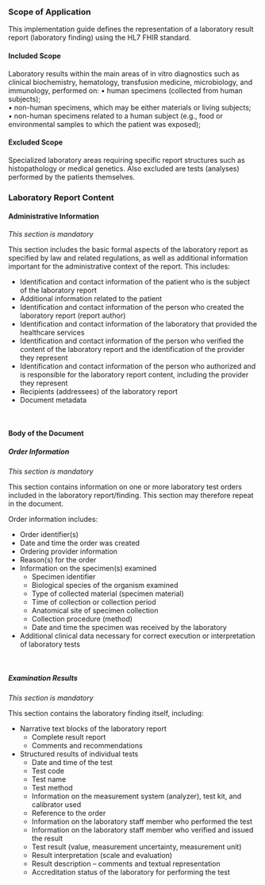 ### Scope of Application
This implementation guide defines the representation of a laboratory result report (laboratory finding) using the HL7 FHIR standard.

#### Included Scope
Laboratory results within the main areas of in vitro diagnostics such as clinical biochemistry, hematology, transfusion medicine, microbiology, and immunology, performed on:
•	human specimens (collected from human subjects);  
•	non-human specimens, which may be either materials or living subjects;  
•	non-human specimens related to a human subject (e.g., food or environmental samples to which the patient was exposed);

#### Excluded Scope
Specialized laboratory areas requiring specific report structures such as histopathology or medical genetics. Also excluded are tests (analyses) performed by the patients themselves.

### Laboratory Report Content

#### Administrative Information

*This section is mandatory*

This section includes the basic formal aspects of the laboratory report as specified by law and related regulations, as well as additional information important for the administrative context of the report. This includes:
- Identification and contact information of the patient who is the subject of the laboratory report  
- Additional information related to the patient  
- Identification and contact information of the person who created the laboratory report (report author)  
- Identification and contact information of the laboratory that provided the healthcare services  
- Identification and contact information of the person who verified the content of the laboratory report and the identification of the provider they represent  
- Identification and contact information of the person who authorized and is responsible for the laboratory report content, including the provider they represent  
- Recipients (addressees) of the laboratory report  
- Document metadata

<br/>

#### Body of the Document

##### Order Information

*This section is mandatory*

This section contains information on one or more laboratory test orders included in the laboratory report/finding. This section may therefore repeat in the document.

Order information includes:
- Order identifier(s)  
- Date and time the order was created  
- Ordering provider information  
- Reason(s) for the order  
- Information on the specimen(s) examined  
  - Specimen identifier  
  - Biological species of the organism examined  
  - Type of collected material (specimen material)  
  - Time of collection or collection period  
  - Anatomical site of specimen collection  
  - Collection procedure (method)  
  - Date and time the specimen was received by the laboratory  
- Additional clinical data necessary for correct execution or interpretation of laboratory tests

<br/>

##### Examination Results

*This section is mandatory*

This section contains the laboratory finding itself, including:
- Narrative text blocks of the laboratory report  
  - Complete result report  
  - Comments and recommendations  
- Structured results of individual tests  
  - Date and time of the test  
  - Test code  
  - Test name  
  - Test method  
  - Information on the measurement system (analyzer), test kit, and calibrator used  
  - Reference to the order  
  - Information on the laboratory staff member who performed the test  
  - Information on the laboratory staff member who verified and issued the result  
  - Test result (value, measurement uncertainty, measurement unit)  
  - Result interpretation (scale and evaluation)  
  - Result description – comments and textual representation  
  - Accreditation status of the laboratory for performing the test
